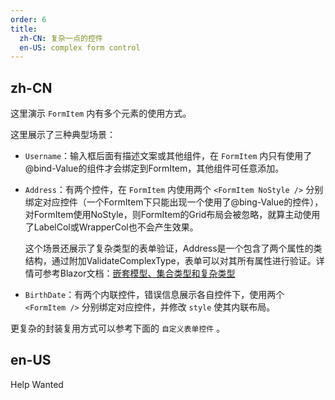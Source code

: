 ```yaml
---
order: 6
title:
  zh-CN: 复杂一点的控件
  en-US: complex form control
---
```


## zh-CN

这里演示 `FormItem` 内有多个元素的使用方式。

这里展示了三种典型场景：

- `Username`：输入框后面有描述文案或其他组件，在 `FormItem` 内只有使用了@bind-Value的组件才会绑定到FormItem，其他组件可任意添加。
- `Address`：有两个控件，在 `FormItem` 内使用两个 `<FormItem NoStyle />` 分别绑定对应控件（一个FormItem下只能出现一个使用了@bing-Value的控件），对FormItem使用NoStyle，则FormItem的Grid布局会被忽略，就算主动使用了LabelCol或WrapperCol也不会产生效果。

  这个场景还展示了复杂类型的表单验证，Address是一个包含了两个属性的类结构，通过附加ValidateComplexType，表单可以对其所有属性进行验证。详情可参考Blazor文档：[嵌套模型、集合类型和复杂类型](https://docs.microsoft.com/zh-cn/aspnet/core/blazor/forms-validation)
- `BirthDate`：有两个内联控件，错误信息展示各自控件下，使用两个 `<FormItem />` 分别绑定对应控件，并修改 `style` 使其内联布局。

更复杂的封装复用方式可以参考下面的 `自定义表单控件` 。

## en-US

Help Wanted